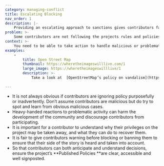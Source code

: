 ```yaml
---
category: managing-conflict
title: Escalating Blocking
nav_order: 1
description: |-
    Providing an escalating approach to sanctions gives contributors fair warning about what is happening. Create a blocking policy that can be implemented step by step, depending on the seriousness of the problem. It can range from warning messages and temporary bans all the way to total and permanent bans.
problem: >-
    Some contributors are not following the projects rules and policies and there is a risk they could disrupt elements of the project. You are unsure how to tackle the bad behaviour or how to best implement the relevant Published Policies. 
context: >-
    You need to be able to take action to handle malicious or problematic activity, but without discouraging contributors by being too heavy handed. 
examples:
    -
        title: Open Street Map
        thumbnail: https://wheretheimageswilllive.com/1
        large_image: https://wheretheimageswilllive/1
        description: >-
            Take a look at  [OpenStreetMap’s policy on vandalism](https://wiki.openstreetmap.org/wiki/Vandalism). 
    
---
```


* It is not always obvious if contributors are ignoring policy purposefully or inadvertently. Don’t assume contributors are malicious but do try to spot and learn from obvious malicious cases.
* Heavy-handed reactions to problematic activity can harm the development of the community and discourage contributors from participating.
* It is important for a contributor to understand why their privileges on the project may be taken away, and what they can do to recover them. 
* It is fair to give contributors warning before blocking or banning them to ensure that their side of the story is heard and taken into account.
* So that contributors can both anticipate and understand decisions, ensure the project’s **Published Policies **are clear, accessible and well signposted.
